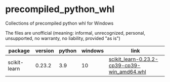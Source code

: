 # precompiled_python_whl
Collections of precompiled python whl for Windows

The files are unofficial (meaning: informal, unrecognized, personal, unsupported, no warranty, no liability, provided "as is") 


| package | version| python | windows | link
| ----------- | ----------- | ----------- | ----------- | ----------- | 
| scikit-learn| 0.23.2 | 3.9 | 10 | [scikit_learn-0.23.2-cp39-cp39-win_amd64.whl](https://github.com/andibuwono/precompiled_python_whl/raw/main/whl/scikit_learn-0.23.2-cp39-cp39-win_amd64.whl) |
